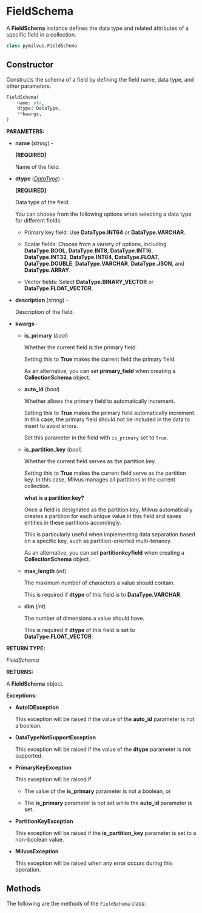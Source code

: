 # FieldSchema

A **FieldSchema** instance defines the data type and related attributes of a specific field in a collection.

```python
class pymilvus.FieldSchema
```

## Constructor

Constructs the schema of a field by defining the field name, data type, and other parameters.

```python
FieldSchema(
    name: str,
    dtype: DataType,
    **kwargs,
)
```

**PARAMETERS:**

- **name** (*string*) -

    **[REQUIRED]**

    Name of the field.

- **dtype** (*[DataType](../../MilvusClient/Collections/DataType.md)*) -

    **[REQUIRED]**

    Data type of the field.

    You can choose from the following options when selecting a data type for different fields:

    - Primary key field: Use **DataType.INT64** or **DataType.VARCHAR**.

    - Scalar fields: Choose from a variety of options, including **DataType.BOOL**, **DataType.INT8**, **DataType.INT16**, **DataType.INT32**, **DataType.INT64**, **DataType.FLOAT**, **DataType.DOUBLE**, **DataType.VARCHAR**, **DataType.JSON**, and **DataType.ARRAY**.

    - Vector fields: Select **DataType.BINARY_VECTOR** or **DataType.FLOAT_VECTOR**.

- **description** (*string*) -

    Description of the field.

- **kwargs** -

    - **is_primary** (*bool*)

        Whether the current field is the primary field.

        Setting this to **True** makes the current field the primary field.

        As an alternative, you can set **primary_field** when creating a **CollectionSchema** object.

    - **auto_id** (*bool*)

        Whether allows the primary field to automatically increment.

        Setting this to **True** makes the primary field automatically increment. In this case, the primary field should not be included in the data to insert to avoid errors.

        Set this parameter in the field with `is_primary` set to `True`.

    - **is_partition_key** (*bool*) 

        Whether the current field serves as the partition key.

        Setting this to **True** makes the current field serve as the partition key. In this case, Milvus manages all partitions in the current collection.

        <div class="admonition note">

        <p><b>what is a partition key?</b></p>

        <p>Once a field is designated as the partition key, Milvus automatically creates a partition for each unique value in this field and saves entities in these partitions accordingly.</p>
        <p>This is particularly useful when implementing data separation based on a specific key, such as partition-oriented multi-tenancy.</p>
        <p>As an alternative, you can set <strong>partition<em>key</em>field</strong> when creating a <strong>CollectionSchema</strong> object.</p>

        </div>

    - **max_length** (*int*)

        The maximum number of characters a value should contain.

        This is required if **dtype** of this field is to **DataType.VARCHAR**.

    - **dim** (*int*)

        The number of dimensions a value should have.

        This is required if **dtype** of this field is set to **DataType.FLOAT_VECTOR**.

**RETURN TYPE:**

*FieldSchema*

**RETURNS:**

A **FieldSchema** object.

**Exceptions:**

- **AutoIDException**

    This exception will be raised if the value of the **auto_id** parameter is not a boolean.

- **DataTypeNotSupportException**

    This exception will be raised if the value of the **dtype** parameter is not supported.

- **PrimaryKeyException**

    This exception will be raised if 

    - The value of the **is_primary** parameter is not a boolean, or

    - The **is_primary** parameter is not set while the **auto_id** parameter is set.

- **PartitionKeyException**

    This exception will be raised if the **is_partition_key** parameter is set to a non-boolean value.

- **MilvusException**

    This exception will be raised when any error occurs during this operation.

## Methods

The following are the methods of the `FieldSchema` class: